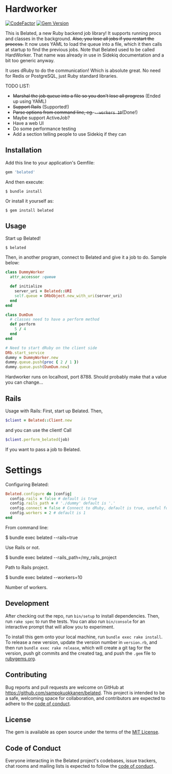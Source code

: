 # Hardworker

[![CodeFactor](https://www.codefactor.io/repository/github/sampokuokkanen/belated/badge)](https://www.codefactor.io/repository/github/sampokuokkanen/belated) [![Gem Version](https://badge.fury.io/rb/belated.svg)](https://badge.fury.io/rb/belated)

This is Belated, a new Ruby backend job library! It supports running procs and classes in the background.
~~Also, you lose all jobs if you restart the process.~~ It now uses YAML to load the queue into a file, which it then calls at startup to find the previous jobs.
Note that Belated used to be called HardWorker. That name was already in use in Sidekiq documentation and a bit too generic anyway. 

It uses dRuby to do the communication! Which is absolute great. No need for Redis or PostgreSQL, just Ruby standard libraries.

TODO LIST:

- ~~Marshal the job queue into a file so you don't lose all progress~~
  (Ended up using YAML)
- ~~Support Rails~~ (Supported!)
- ~~Parse options from command line, eg. `--workers 10`~~(Done!)
- Maybe support ActiveJob?
- Have a web UI
- Do some performance testing
- Add a section telling people to use Sidekiq if they can

## Installation

Add this line to your application's Gemfile:

```ruby
gem 'belated'
```

And then execute:

    $ bundle install

Or install it yourself as:

    $ gem install belated

## Usage

Start up Belated!

    $ belated

Then, in another program, connect to Belated and give it a job to do.
Sample below:

```ruby
class DummyWorker
  attr_accessor :queue

  def initialize
    server_uri = Belated::URI
    self.queue = DRbObject.new_with_uri(server_uri)
  end
end

class DumDum
  # classes need to have a perform method
  def perform
    5 / 4
  end
end

# Need to start dRuby on the client side
DRb.start_service
dummy = DummyWorker.new
dummy.queue.push(proc { 2 / 1 })
dummy.queue.push(DumDum.new)
```

Hardworker runs on localhost, port 8788. Should probably make that a value you can change...

## Rails

Usage with Rails:
First, start up Belated.
Then,

```ruby
$client = Belated::Client.new
```

and you can use the client!
Call

```ruby
$client.perform_belated(job)
```

If you want to pass a job to Belated.

# Settings

Configuring Belated:

```ruby
Belated.configure do |config|
  config.rails = false # default is true
  config.rails_path = # './dummy' default is '.'
  config.connect = false # Connect to dRuby, default is true, useful for testing only
  config.workers = 2 # default is 1
end
```

From command line:

$ bundle exec belated --rails=true

Use Rails or not.

$ bundle exec belated --rails_path=/my_rails_project

Path to Rails project.

$ bundle exec belated --workers=10

Number of workers.

## Development

After checking out the repo, run `bin/setup` to install dependencies. Then, run `rake spec` to run the tests. You can also run `bin/console` for an interactive prompt that will allow you to experiment.

To install this gem onto your local machine, run `bundle exec rake install`. To release a new version, update the version number in `version.rb`, and then run `bundle exec rake release`, which will create a git tag for the version, push git commits and the created tag, and push the `.gem` file to [rubygems.org](https://rubygems.org).

## Contributing

Bug reports and pull requests are welcome on GitHub at https://github.com/sampokuokkanen/belated. This project is intended to be a safe, welcoming space for collaboration, and contributors are expected to adhere to the [code of conduct](https://github.com/[USERNAME]/hardworker/blob/master/CODE_OF_CONDUCT.md).

## License

The gem is available as open source under the terms of the [MIT License](https://opensource.org/licenses/MIT).

## Code of Conduct

Everyone interacting in the Belated project's codebases, issue trackers, chat rooms and mailing lists is expected to follow the [code of conduct](https://github.com/[USERNAME]/hardworker/blob/master/CODE_OF_CONDUCT.md).
